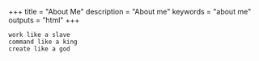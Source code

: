 +++
title = "About Me"
description = "About me"
keywords = "about me"
outputs = "html"
+++

```text
work like a slave
command like a king
create like a god
```